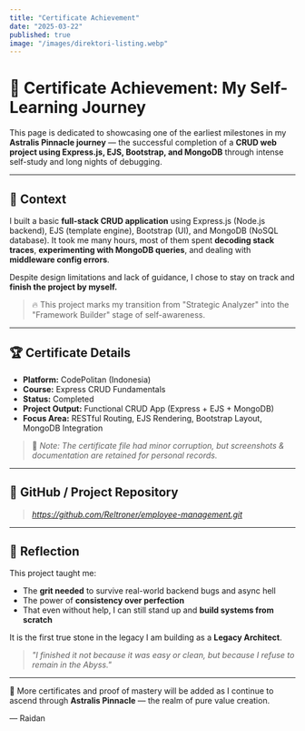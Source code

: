 ```yaml
---
title: "Certificate Achievement"
date: "2025-03-22"
published: true
image: "/images/direktori-listing.webp"
---
```


# 🌟 Certificate Achievement: My Self-Learning Journey

This page is dedicated to showcasing one of the earliest milestones in my **Astralis Pinnacle journey** — the successful completion of a **CRUD web project using Express.js, EJS, Bootstrap, and MongoDB** through intense self-study and long nights of debugging.

---

## 🧠 Context

I built a basic **full-stack CRUD application** using Express.js (Node.js backend), EJS (template engine), Bootstrap (UI), and MongoDB (NoSQL database). It took me many hours, most of them spent **decoding stack traces**, **experimenting with MongoDB queries**, and dealing with **middleware config errors**.

Despite design limitations and lack of guidance, I chose to stay on track and **finish the project by myself.**

> 🔥 This project marks my transition from "Strategic Analyzer" into the "Framework Builder" stage of self-awareness.

---

## 🏆 Certificate Details
- **Platform:** CodePolitan (Indonesia)
- **Course:** Express CRUD Fundamentals
- **Status:** Completed
- **Project Output:** Functional CRUD App (Express + EJS + MongoDB)
- **Focus Area:** RESTful Routing, EJS Rendering, Bootstrap Layout, MongoDB Integration

> 📸 *Note: The certificate file had minor corruption, but screenshots & documentation are retained for personal records.*

---

## 📂 GitHub / Project Repository
> *https://github.com/Reltroner/employee-management.git*

---

## 🧭 Reflection
This project taught me:
- The **grit needed** to survive real-world backend bugs and async hell
- The power of **consistency over perfection**
- That even without help, I can still stand up and **build systems from scratch**

It is the first true stone in the legacy I am building as a **Legacy Architect**.

> _"I finished it not because it was easy or clean, but because I refuse to remain in the Abyss."_  

---

🚀 More certificates and proof of mastery will be added as I continue to ascend through **Astralis Pinnacle** — the realm of pure value creation.

— Raidan
